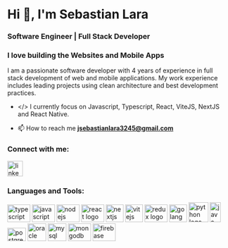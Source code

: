 <h1 align="left">Hi 👋, I'm Sebastian Lara</h1>
<h3 align="left">Software Engineer | Full Stack Developer</h3>
<h3 align="left"> I love building the Websites and Mobile Apps</h3>

I am a passionate software developer with 4 years of experience in
full stack development of web and mobile applications. My work
experience includes leading projects using clean architecture and
best development practices.

- </> I currently focus on Javascript, Typescript, React, ViteJS, NextJS and React Native. 

- 📫 How to reach me [**jsebastianlara3245@gmail.com**](mailto:jsebastianlara3245@gmail.com)

<h3 align="left">Connect with me:</h3>
<div align="left">
  <a href="https://www.linkedin.com/in/sldev/" target="_blank">
    <img src="https://img.shields.io/static/v1?message=LinkedIn&logo=linkedin&label=&color=0077B5&logoColor=white&labelColor=&style=for-the-badge" height="35" alt="linkedin logo"  />
  </a>
</div>

<h3 align="left">Languages and Tools:</h3>
<div align="left">
  <img src="https://cdn.jsdelivr.net/gh/devicons/devicon/icons/typescript/typescript-original.svg" height="40" width="52" alt="typescript logo"  />
  <img src="https://cdn.jsdelivr.net/gh/devicons/devicon/icons/javascript/javascript-original.svg" height="40" width="52" alt="javascript logo"  />
  <img src="https://cdn.jsdelivr.net/gh/devicons/devicon/icons/nodejs/nodejs-original.svg" height="40" width="52" alt="nodejs logo"  />
  <img src="https://cdn.jsdelivr.net/gh/devicons/devicon/icons/react/react-original.svg" height="40" width="52" alt="react logo"  />
  <img src="https://media.graphassets.com/VKHHNvEETYqZRkqgjybc" height="40" width="40" alt="nextjs logo"  />
  <img src="https://upload.wikimedia.org/wikipedia/commons/thumb/f/f1/Vitejs-logo.svg/1200px-Vitejs-logo.svg.png" height="40" width="40" alt="vitejs logo"  />
  <img src="https://cdn.jsdelivr.net/gh/devicons/devicon/icons/redux/redux-original.svg" height="40" width="52" alt="redux logo"  />
  <img src="https://cdn.worldvectorlogo.com/logos/golang-1.svg" height="40" width="40" alt="golang logo"  />
  <img src="https://www.svgrepo.com/show/376344/python.svg" height="45" width="45" alt="python logo"  />
  <img src="https://upload.wikimedia.org/wikipedia/en/thumb/3/30/Java_programming_language_logo.svg/1200px-Java_programming_language_logo.svg.png" height="45" width="25" alt="java logo"  />
  <img src="https://cdn.jsdelivr.net/gh/devicons/devicon/icons/postgresql/postgresql-original.svg" height="30" width="42" alt="postgresql logo"  />
  <img src="https://cdn4.iconfinder.com/data/icons/flat-brand-logo-2/512/oracle-512.png" height="40" width="42" alt="oracle logo"  />
  <img src="https://cdn4.iconfinder.com/data/icons/logos-3/181/MySQL-512.png" height="40" width="42" alt="mysql logo"  />
  <img src="https://cdn.jsdelivr.net/gh/devicons/devicon/icons/mongodb/mongodb-original.svg" height="40" width="52" alt="mongodb logo"  />
  <img src="https://cdn.jsdelivr.net/gh/devicons/devicon/icons/firebase/firebase-plain.svg" height="40" width="52" alt="firebase logo"  />
</div>
